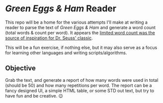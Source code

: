 # *Green Eggs & Ham* Reader

This repo will be a home for the various attempts I'll make at writing a reader to parse the text of *Green Eggs & Ham* and generate a word count (total words & count per word). It appears the [limited word count was the source of inspiration for Dr. Seuss' classic](https://www.drseussart.com/do-you-like-green-eggs-and-ham#block-yui_3_17_2_1_1543344009648_38855).

This will be a fun exercise, if nothing else, but it may also serve as a focus for learning other languages and writing scripts/algorithms.

## Objective

Grab the text, and generate a report of how many words were used in total (should be 50) and how many repetitions per word. The report can be a fancy designed UI, a simple HTML table, or some STD out text, but try to have fun and be creative. 😉


